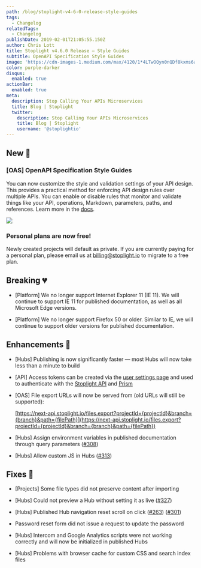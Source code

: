 ```yaml
---
path: /blog/stoplight-v4-6-0-release-style-guides
tags:
  - Changelog
relatedTags:
  - Changelog
publishDate: 2019-02-01T21:05:55.150Z
author: Chris Lott
title: Stoplight v4.6.0 Release — Style Guides
subtitle: OpenAPI Specification Style Guides
image: 'https://cdn-images-1.medium.com/max/4120/1*4LTwOQyn0nQDf8kxms6aBA.png'
color: purple-darker
disqus:
  enabled: true
actionBar:
  enabled: true
meta:
  description: Stop Calling Your APIs Microservices
  title: Blog | Stoplight
  twitter:
    description: Stop Calling Your APIs Microservices
    title: Blog | Stoplight
    username: '@stoplightio'
---
```


## New 🚀

### **[OAS] OpenAPI Specification Style Guides**

You can now customize the style and validation settings of your API design. This provides a practical method for enforcing API design rules over multiple APIs. You can enable or disable rules that monitor and validate things like your API, operations, Markdown, parameters, paths, and references. Learn more in the [docs](https://docs.stoplight.io/modeling/modeling-with-openapi/style-validation-rules).

![](https://cdn-images-1.medium.com/max/4120/1*4LTwOQyn0nQDf8kxms6aBA.png)

### Personal plans are now free!

Newly created projects will default as private. If you are currently paying for a personal plan, please email us at [billing@stoplight.io](mailto:billing@stoplight.io) to migrate to a free plan.

## Breaking 💔

* [Platform] We no longer support Internet Explorer 11 (IE 11). We will continue to support IE 11 for published documentation, as well as all Microsoft Edge versions.

* [Platform] We no longer support Firefox 50 or older. Similar to IE, we will continue to support older versions for published documentation.

## Enhancements 💪

* [Hubs] Publishing is now significantly faster — most Hubs will now take less than a minute to build

* [API] Access tokens can be created via the [user settings page](https://next.stoplight.io/profile/access-tokens) and used to authenticate with the [Stoplight API](https://docs.stoplight.io/api-reference/documentation) and [Prism](https://github.com/stoplightio/prism)

* [OAS] File export URLs will now be served from (old URLs will still be supported):

    [https://next-api.stoplight.io/files.export?projectId={projectId}&branch={branch}&path={filePath}](https://next-api.stoplight.io/files.export?projectId={projectId}&branch={branch}&path={filePath})

* [Hubs] Assign environment variables in published documentation through query parameters ([#308](https://github.com/stoplightio/desktop/issues/308))

* [Hubs] Allow custom JS in Hubs ([#313](https://github.com/stoplightio/desktop/issues/313))

## Fixes 🔧

* [Projects] Some file types did not preserve content after importing

* [Hubs] Could not preview a Hub without setting it as live ([#327](https://github.com/stoplightio/desktop/issues/327))

* [Hubs] Published Hub navigation reset scroll on click ([#263](https://github.com/stoplightio/desktop/issues/263)) ([#301](https://github.com/stoplightio/desktop/issues/301))

* Password reset form did not issue a request to update the password

* [Hubs] Intercom and Google Analytics scripts were not working correctly and will now be initialized in published Hubs

* [Hubs] Problems with browser cache for custom CSS and search index files

